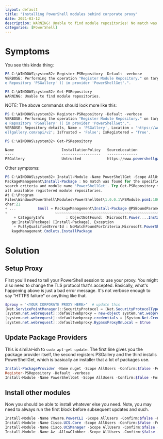 ```yaml
---
layout: default
title: "Installing PowerShell modules behind corporate proxy"
date: 2021-03-12
description: WARNING! Unable to find module repositories! No match was found for the specified search criteria and module name 'PowerShellGet'!
categories: [PowerShell]
---
```


# Symptoms

You see this kinda thing:

```powershell
PS C:\WINDOWS\system32> Register-PSRepository -Default -verbose
VERBOSE: Performing the operation "Register Module Repository." on target "Modul
e Repository 'PSGallery' () in provider 'PowerShellGet'.".

PS C:\WINDOWS\system32> Get-PSRepository
WARNING: Unable to find module repositories.
```

NOTE: The above commands should look more like this:

```powershell
PS C:\WINDOWS\system32> Register-PSRepository -Default -verbose
VERBOSE: Performing the operation "Register Module Repository." on target "Modul
e Repository 'PSGallery' () in provider 'PowerShellGet'.".
VERBOSE: Repository details, Name = 'PSGallery', Location = 'https://www.powersh
ellgallery.com/api/v2'; IsTrusted = 'False'; IsRegistered = 'True'.

PS C:\WINDOWS\system32> Get-PSRepository

Name                      InstallationPolicy   SourceLocation                                                                
----                      ------------------   --------------                                                                
PSGallery                 Untrusted            https://www.powershellgallery.com/api/v2                                      
```

Other symptoms:

```powershell
PS C:\WINDOWS\system32> Install-Module -Name PowerShellGet -Scope AllUsers -Confirm:$false -Force -AllowClobber
PackageManagement\Install-Package : No match was found for the specified 
search criteria and module name 'PowerShellGet'. Try Get-PSRepository to see 
all available registered module repositories.
At C:\Program 
Files\WindowsPowerShell\Modules\PowerShellGet\1.0.0.1\PSModule.psm1:1809 
char:21
+ ...          $null = PackageManagement\Install-Package @PSBoundParameters
+                      ~~~~~~~~~~~~~~~~~~~~~~~~~~~~~~~~~~~~~~~~~~~~~~~~~~~~
    + CategoryInfo          : ObjectNotFound: (Microsoft.Power....InstallPacka 
   ge:InstallPackage) [Install-Package], Exception
    + FullyQualifiedErrorId : NoMatchFoundForCriteria,Microsoft.PowerShell.Pac 
   kageManagement.Cmdlets.InstallPackage
```

# Solution

## Setup Proxy

First you'll need to tell your PowerShell session to use your proxy. You might also need to change the TLS protocol that's accepted. Basically, what's happening above is just a bad error message. It's not verbose enough to say "HTTPS failure" or anything like that.

```powershell
$proxy = '<YOUR CORPORATE PROXY HERE>'  # update this
[Net.ServicePointManager]::SecurityProtocol = [Net.SecurityProtocolType]::Tls12
[system.net.webrequest]::defaultwebproxy = new-object system.net.webproxy($proxy)
[system.net.webrequest]::defaultwebproxy.credentials = [System.Net.CredentialCache]::DefaultNetworkCredentials
[system.net.webrequest]::defaultwebproxy.BypassProxyOnLocal = $true
```

## Update Package Providers

This is similar-ish to `sudo apt-get update`. The first line gives you the package provider itself, the second registers PSGallery and the third installs PowerShellGet, which is basically an installer that a lot of packages use.

```powershell
Install-PackageProvider -Name nuget -Scope AllUsers -Confirm:$false -Force -MinimumVersion 2.8.5.201
Register-PSRepository -Default -verbose
Install-Module -Name PowerShellGet -Scope AllUsers -Confirm:$false -Force -AllowClobber -MinimumVersion 2.2.4 -SkipPublisherCheck
```

## Install other modules

Now you should be able to install whatever else you need. Note, you may need to always run the first block before subsequent updates and such.

```powershell
Install-Module -Name VMware.PowerCLI -Scope AllUsers -Confirm:$false -Force -AllowClobber
Install-Module -Name Cisco.UCS.Core -Scope AllUsers -Confirm:$false -Force -AllowClobber -AcceptLicense
Install-Module -Name Cisco.UCSManager -Scope AllUsers -Confirm:$false -Force -AllowClobber -AcceptLicense
Install-Module -Name Az -AllowClobber -Scope AllUsers -Confirm:$false -Force -AllowClobber
```
